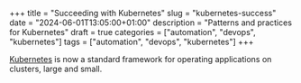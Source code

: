 +++
title = "Succeeding with Kubernetes"
slug = "kubernetes-success"
date = "2024-06-01T13:05:00+01:00"
description = "Patterns and practices for Kubernetes"
draft = true
categories = ["automation", "devops", "kubernetes"]
tags = ["automation", "devops", "kubernetes"]
+++

[Kubernetes](https://kubernetes.io/) is now a standard framework for  operating applications on clusters, large and small.
